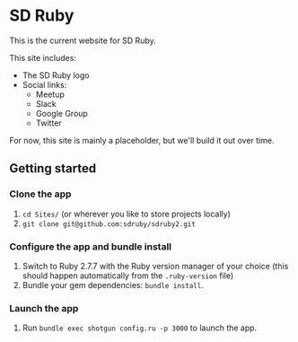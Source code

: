 # SD Ruby

This is the current website for SD Ruby.

This site includes:
- The SD Ruby logo
- Social links:
  - Meetup
  - Slack
  - Google Group
  - Twitter

For now, this site is mainly a placeholder, but we'll build it out over time.

## Getting started

### Clone the app
1. `cd Sites/` (or wherever you like to store projects locally)
2. `git clone git@github.com:sdruby/sdruby2.git`

### Configure the app and bundle install
1. Switch to Ruby 2.7.7 with the Ruby version manager of your choice (this
should happen automatically from the `.ruby-version` file)
4. Bundle your gem dependencies: `bundle install`.

### Launch the app
1. Run `bundle exec shotgun config.ru -p 3000` to launch the app.
